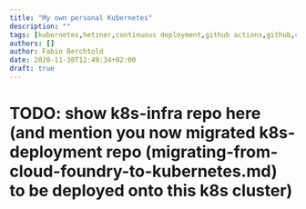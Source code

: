 ```yaml
---
title: "My own personal Kubernetes"
description: ""
tags: [kubernetes,hetzner,continuous deployment,github actions,github,containers,k3s]
authors: []
author: Fabio Berchtold
date: 2020-11-30T12:49:34+02:00
draft: true
---
```



# TODO: show k8s-infra repo here (and mention you now migrated k8s-deployment repo (migrating-from-cloud-foundry-to-kubernetes.md) to be deployed onto this k8s cluster)
